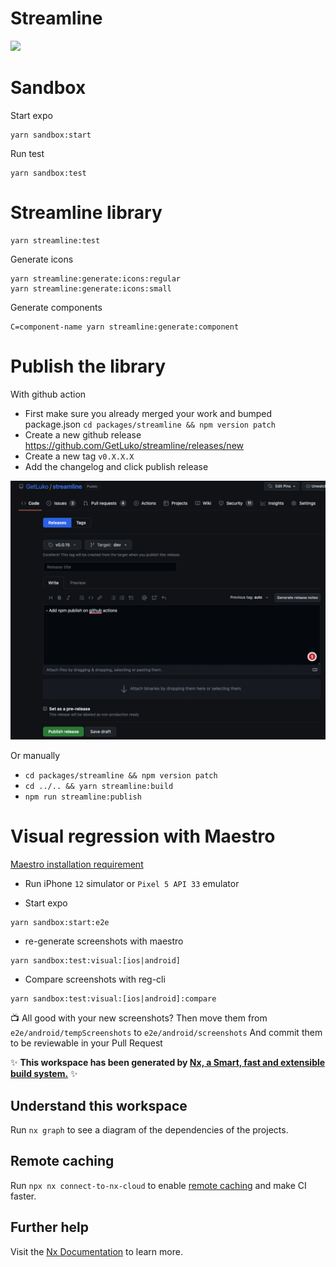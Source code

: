 # Streamline

<a alt="Nx logo" href="https://nx.dev" target="_blank" rel="noreferrer"><img src="https://raw.githubusercontent.com/nrwl/nx/master/images/nx-logo.png" width="45"></a>

# Sandbox

Start expo

```
yarn sandbox:start
```

Run test

```
yarn sandbox:test
```

# Streamline library

```
yarn streamline:test
```

Generate icons

```
yarn streamline:generate:icons:regular
yarn streamline:generate:icons:small
```

Generate components

```
C=component-name yarn streamline:generate:component
```

# Publish the library

With github action

- First make sure you already merged your work and bumped package.json `cd packages/streamline && npm version patch`
- Create a new github release https://github.com/GetLuko/streamline/releases/new
- Create a new tag `v0.X.X.X`
- Add the changelog and click publish release

![alt text](./docs/npm_publish.png 'Npm publish')

Or manually

- `cd packages/streamline && npm version patch`
- `cd ../.. && yarn streamline:build`
- `npm run streamline:publish`

# Visual regression with Maestro

[Maestro installation requirement](https://maestro.mobile.dev/getting-started/installing-maestro)

- Run iPhone `12` simulator or `Pixel 5 API 33` emulator

- Start expo

```
yarn sandbox:start:e2e
```

- re-generate screenshots with maestro

```
yarn sandbox:test:visual:[ios|android]
```

- Compare screenshots with reg-cli

```
yarn sandbox:test:visual:[ios|android]:compare
```

📺 All good with your new screenshots?
Then move them from `e2e/android/tempScreenshots` to `e2e/android/screenshots`
And commit them to be reviewable in your Pull Request

✨ **This workspace has been generated by [Nx, a Smart, fast and extensible build system.](https://nx.dev)** ✨

## Understand this workspace

Run `nx graph` to see a diagram of the dependencies of the projects.

## Remote caching

Run `npx nx connect-to-nx-cloud` to enable [remote caching](https://nx.app) and make CI faster.

## Further help

Visit the [Nx Documentation](https://nx.dev) to learn more.
